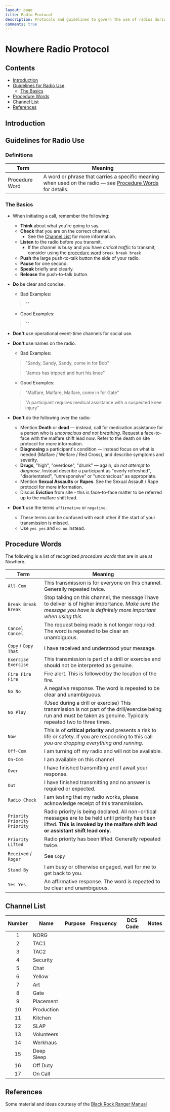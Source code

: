 ```yaml
---
layout: page
title: Radio Protocol
description: Protocols and guidelines to govern the use of radios during setup, event and strike.
comments: true
---
```


# Nowhere Radio Protocol

## Contents
- [Introduction](#introduction)
- [Guidelines for Radio Use](#guidelines-for-radio-use)
    - [The Basics](#the-basics)
- [Procedure Words](#procedure-words)
- [Channel List](#channel-list)
- [References](#references)

## Introduction

## Guidelines for Radio Use

### Definitions

| Term             | Meaning |
|---               |---      |
|Procedure Word    | A word or phrase that carries a specific meaning when used on the radio — see [Procedure Words](#procedure-words) for details.     |

### The Basics

- When initiating a call, remember the following:
    - **Think** about what you're going to say.
    - **Check** that you are on the correct channel.
        - See the [Channel List](#channel-list) for more information.
    - **Listen** to the radio before you transmit.
        - If the channel is busy and you have *critical traffic* to transmit, consider using the [procedure word](#procedure-words) `break break break`
    - **Push** the large push-to-talk button the side of your radio.
    - **Pause** for one second.
    - **Speak** briefly and clearly.
    - **Release** the push-to-talk button.
- **Do** be clear and concise.
    - Bad Examples:

    > ""

    - Good Examples:

    > ""

- **Don't** use operational event-time channels for social use.
- **Don't** use names on the radio.
    - Bad Examples:

    > "Sandy, Sandy, Sandy, come in for Bob"

    > "James has tripped and hurt his knee"

    - Good Examples:

    > "Malfare, Malfare, Malfare, come in for Gate"

    > "A participant requires medical assistance with a suspected knee injury"

- **Don't** do the following over the radio:
    - Mention **Death** or **dead** — instead, call for medication assistance for a person who is *unconscious and not breathing*. Request a face-to-face with the malfare shift lead *now*. Refer to the death on site protocol for more information.
    - **Diagnosing** a participant's condition — instead focus on what is needed (Malfare / Welfare / Red Cross), and describe symptoms and severity.
    - **Drugs**, "high", "overdose", "drunk" — again, *do not attempt to diagnose*. Instead describe a participant as "overly refreshed", "disorientated", "unresponsive" or "unconscious" as appropriate.
    - Mention **Sexual Assaults** or **Rapes**. See the Sexual Assault / Rape protocol for more information.
    - Discus **Eviction** from site - this is face-to-face matter to be referred up to the malfare shift lead.

- **Don't** use the terms `affirmative` or `negative`.
    - These terms can be confused with each other if the start of your transmission is missed.
    - Use `yes yes` and `no no` instead.



## Procedure Words
The following is a list of recognized *procedure words* that are in use at Nowhere.

|Term   | Meaning  |
| ------------------   |   ---    |
| `All-Com` | This transmission is for everyone on this channel. Generally repeated twice.
| `Break Break Break` | Stop talking on this channel, the message I have to deliver is of higher importance. *Make sure the message you have is definitely more important when using this.* |
| `Cancel Cancel` | The request being made is not longer required. The word is repeated to be clear an unambiguous. |
| `Copy` /  `Copy That` | I have received and understood your message. |
| `Exercise Exercise` | This transmission is part of a drill or exercise and should not be interpreted as genuine. |
| `Fire Fire Fire` | Fire alert. This is followed by the location of the fire. |
| `No No` | A negative response. The word is repeated to be clear and unambiguous. |
| `No Play` | (Used during a drill or exercise) This transmission is not part of the drill/exercise being run and must be taken as genuine. Typically repeated two to three times.
| `Now` | This is of **critical priority** and presents a risk to life or safety. If you are responding to this call *you are dropping everything and running*.|
| `Off-Com` | I am turning off my radio and will not be available. |
| `On-Com` | I am available on this channel |
| `Over` | I have finished transmitting and I await your response. |
| `Out`  | I have finished transmitting and no answer is required or expected. |
| `Radio Check` | I am testing that my radio works, please acknowledge receipt of this transmission. |
| `Priority Priority Priority` | Radio priority is being declared. All non-critical messages are to be held until priority has been lifted. **This is invoked by the malfare shift lead or assistant shift lead only.** |
| `Priority Lifted` | Radio priority has been lifted. Generally repeated twice. |
|`Received` / `Roger`| See `Copy` |
| `Stand By` | I am busy or otherwise engaged, wait for me to get back to you. |
| `Yes Yes` | An affirmative response. The word is repeated to be clear and unambiguous. |


## Channel List

| Number  | Name        | Purpose | Frequency | DCS Code | Notes |
|:---:    |---          |---      |---        |---          |---          |
| 1       | NORG        |         |           |             |            |
| 2       | TAC1        |         |           |             |            |
| 3       | TAC2        |         |           |             |            |
| 4       | Security    |         |           |             |            |   
| 5       | Chat        |         |           |             |            |   
| 6       | Yellow      |         |           |             |            |   
| 7       | Art         |         |           |             |            |   
| 8       | Gate        |         |           |             |            |   
| 9       | Placement   |         |           |             |            |   
| 10      | Production  |         |           |             |            |   
| 11      | Kitchen     |         |           |             |            |   
| 12      | SLAP        |         |           |             |            |   
| 13      | Volunteers  |         |           |             |            |   
| 14      | Werkhaus    |         |           |             |            |   
| 15      | Deep Sleep  |         |           |             |            |   
| 16      | Off Duty    |         |           |             |            |   
| 17      | On Call     |         |           |             |            |

## References

 Some material and ideas courtesy of the [Black Rock Ranger Manual](http://rangers.burningman.org/wp-content/uploads/ranger-manual-2014.pdf)  
